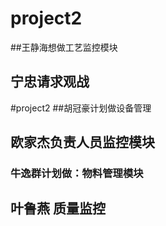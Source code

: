 
# project2
##王静海想做工艺监控模块
## 宁忠请求观战

#project2
##胡冠豪计划做设备管理

## 欧家杰负责人员监控模块

### 牛逸群计划做：物料管理模块

## 叶鲁燕 质量监控





